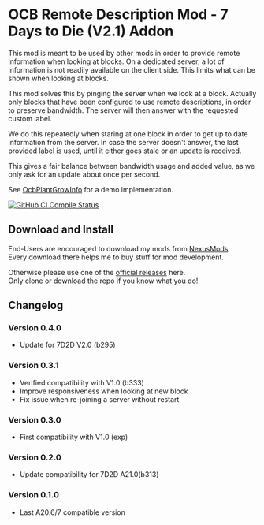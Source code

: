 # OCB Remote Description Mod - 7 Days to Die (V2.1) Addon

This mod is meant to be used by other mods in order to
provide remote information when looking at blocks. On a
dedicated server, a lot of information is not readily
available on the client side. This limits what can be
shown when looking at blocks.

This mod solves this by pinging the server when we look
at a block. Actually only blocks that have been configured
to use remote descriptions, in order to preserve bandwidth.
The server will then answer with the requested custom label.

We do this repeatedly when staring at one block in order to
get up to date information from the server. In case the
server doesn't answer, the last provided label is used,
until it either goes stale or an update is received.

This gives a fair balance between bandwidth usage and added
value, as we only ask for an update about once per second.

See [OcbPlantGrowInfo][1] for a demo implementation.

[![GitHub CI Compile Status][3]][2]

## Download and Install

End-Users are encouraged to download my mods from [NexusMods][5].  
Every download there helps me to buy stuff for mod development.

Otherwise please use one of the [official releases][4] here.  
Only clone or download the repo if you know what you do!

## Changelog

### Version 0.4.0

- Update for 7D2D V2.0 (b295)

### Version 0.3.1

- Verified compatibility with V1.0 (b333)
- Improve responsiveness when looking at new block 
- Fix issue when re-joining a server without restart

### Version 0.3.0

- First compatibility with V1.0 (exp)

### Version 0.2.0

- Update compatibility for 7D2D A21.0(b313)

### Version 0.1.0

- Last A20.6/7 compatible version

[1]: https://github.com/OCB7D2D/OcbPlantGrowInfo
[2]: https://github.com/OCB7D2D/OcbRemoteDescription/actions/workflows/ci.yml
[3]: https://github.com/OCB7D2D/OcbRemoteDescription/actions/workflows/ci.yml/badge.svg
[4]: https://github.com/OCB7D2D/OcbRemoteDescription/releases
[5]: https://www.nexusmods.com/7daystodie/mods/2165